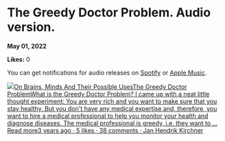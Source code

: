 # The Greedy Doctor Problem. Audio version.

**May 01, 2022**

**Likes:** 0

You can get notifications for audio releases on [Spotify](https://open.spotify.com/show/6vHVA4oHPEnt3AqJF6WB64) or [Apple Music](https://podcasts.apple.com/us/podcast/on-brains-minds-and-their-possible-uses/id1617525316).

[![](https://substackcdn.com/image/fetch/w_56,c_limit,f_auto,q_auto:good,fl_progressive:steep/https%3A%2F%2Fbucketeer-e05bbc84-baa3-437e-9518-adb32be77984.s3.amazonaws.com%2Fpublic%2Fimages%2F3c853a3b-98b1-478d-b392-7c3bd57af339_1280x1280.png)On Brains, Minds And Their Possible UsesThe Greedy Doctor ProblemWhat is the Greedy Doctor Problem? I came up with a neat little thought experiment: You are very rich and you want to make sure that you stay healthy. But you don't have any medical expertise and, therefore, you want to hire a medical professional to help you monitor your health and diagnose diseases. The medical professional is greedy, i.e. they want to …Read more3 years ago · 5 likes · 38 comments · Jan Hendrik Kirchner](https://universalprior.substack.com/p/the-greedy-doctor-problem?utm_source=substack&utm_campaign=post_embed&utm_medium=web)
